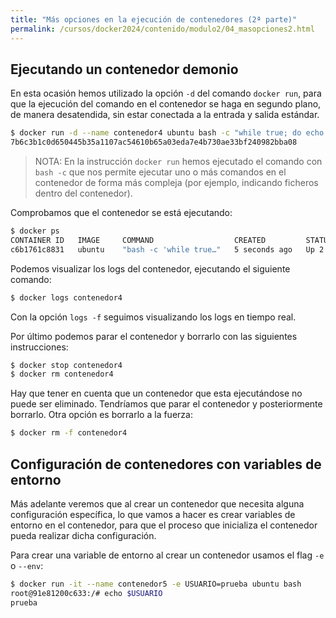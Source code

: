```yaml
---
title: "Más opciones en la ejecución de contenedores (2ª parte)"
permalink: /cursos/docker2024/contenido/modulo2/04_masopciones2.html
---
```


## Ejecutando un contenedor demonio

En esta ocasión hemos utilizado la opción `-d` del comando `docker run`, para que la ejecución del comando en el contenedor se haga en segundo plano, de manera desatendida, sin estar conectada a la entrada y salida estándar.

```bash
$ docker run -d --name contenedor4 ubuntu bash -c "while true; do echo hello world; sleep 1; done"
7b6c3b1c0d650445b35a1107ac54610b65a03eda7e4b730ae33bf240982bba08
```

> NOTA: En la instrucción `docker run` hemos ejecutado el comando con `bash -c` que nos permite ejecutar uno o más comandos en el contenedor de forma más compleja (por ejemplo, indicando ficheros dentro del contenedor).

Comprobamos que el contenedor se está ejecutando:

```bash
$ docker ps
CONTAINER ID   IMAGE     COMMAND                  CREATED         STATUS         PORTS     NAMES
c6b1761c8831   ubuntu    "bash -c 'while true…"   5 seconds ago   Up 2 seconds             contenedor4
```

Podemos visualizar los logs del contenedor, ejecutando el siguiente comando:

```bash
$ docker logs contenedor4
```

Con la opción `logs -f` seguimos visualizando los logs en tiempo real.

Por último podemos parar el contenedor y borrarlo con las siguientes instrucciones:

```bash
$ docker stop contenedor4
$ docker rm contenedor4
```

Hay que tener en cuenta que un contenedor que esta ejecutándose no puede ser eliminado. Tendríamos que parar el contenedor y posteriormente borrarlo. Otra opción es borrarlo a la fuerza:

```bash
$ docker rm -f contenedor4
```

## Configuración de contenedores con variables de entorno

Más adelante veremos que al crear un contenedor que necesita alguna configuración específica, lo que vamos a hacer es crear variables de entorno en el contenedor, para que el proceso que inicializa el contenedor pueda realizar dicha configuración.

Para crear una variable de entorno al crear un contenedor usamos el flag `-e` o `--env`:

```bash
$ docker run -it --name contenedor5 -e USUARIO=prueba ubuntu bash
root@91e81200c633:/# echo $USUARIO
prueba
```
